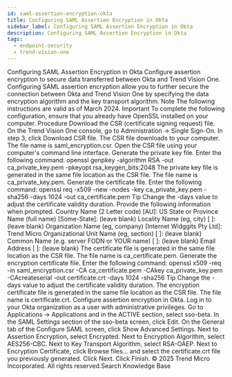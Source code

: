 ```yaml
---
id: saml-assertion-encryption-okta
title: Configuring SAML Assertion Encryption in Okta
sidebar_label: Configuring SAML Assertion Encryption in Okta
description: Configuring SAML Assertion Encryption in Okta
tags:
  - endpoint-security
  - trend-vision-one
---
```


 Configuring SAML Assertion Encryption in Okta Configure assertion encryption to secure data transferred between Okta and Trend Vision One. Configuring SAML assertion encryption allow you to further secure the connection between Okta and Trend Vision One by specifying the data encryption algorithm and the key transport algorithm. Note The following instructions are valid as of March 2024. Important To complete the following configuration, ensure that you already have OpenSSL installed on your computer. Procedure Download the CSR (certificate signing request) file. On the Trend Vision One console, go to Administration → Single Sign-On. In step 3, click Download CSR file. The CSR file downloads to your computer. The file name is saml_encryption.csr. Open the CSR file using your computer's command line interface. Generate the private key file. Enter the following command: openssl genpkey -algorithm RSA -out ca_private_key.pem -pkeyopt rsa_keygen_bits:2048 The private key file is generated in the same file location as the CSR file. The file name is ca_private_key.pem. Generate the certificate file. Enter the following command: openssl req -x509 -new -nodes -key ca_private_key.pem -sha256 -days 1024 -out ca_certificate.pem Tip Change the -days value to adjust the certificate validity duration. Provide the following information when prompted. Country Name (2 Letter code) [AU]: US State or Province Name (full name) [Some-State]: (leave blank) Locality Name (eg, city) [ ]: (leave blank) Organization Name (eg, company) [Internet Widggits Pty Ltd]: Trend Micro Organizational Unit Name (eg, section) [ ]: (leave blank) Common Name (e.g. server FODN or YOUR name) [ ]: (leave blank) Email Address [ ]: (leave blank) The certificate file is generated in the same file location as the CSR file. The file name is ca_certificate.pem. Generate the encryption certificate file. Enter the following command: openssl x509 -req -in saml_encryption.csr -CA ca_certificate.pem -CAkey ca_private_key.pem -CAcreateserial -out certificate.crt -days 1024 -sha256 Tip Change the -days value to adjust the certificate validity duration. The encryption certificate file is generated in the same file location as the CSR file. The file name is certificate.crt. Configure assertion encryption in Okta. Log in to your Okta organization as a user with administrative privileges. Go to Applications → Applications and in the ACTIVE section, select sso-beta. In the SAML Settings section of the sso-beta screen, click Edit. On the General tab of the Configure SAML screen, click Show Advanced Settings. Next to Assertion Encryption, select Encrypted. Next to Encryption Algorithm, select AES256-CBC. Next to Key Transport Algorithm, select RSA-OAEP. Next to Encryption Certificate, click Browse files... and select the certificate.crt file you previously generated. Click Next. Click Finish. © 2025 Trend Micro Incorporated. All rights reserved.Search Knowledge Base